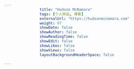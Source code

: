 ---
                title: "Hudson McNamara"
                tags: [个人网站, 博客]
                externalUrl: "https://hudsonmcnamara.com"
                weight: 97
                showDate: false
                showAuthor: false
                showReadingTime: false
                showEdit: false
                showLikes: false
                showViews: false
                layoutBackgroundHeaderSpace: false
                ---


